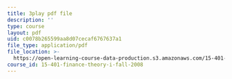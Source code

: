 ```yaml
---
title: 3play pdf file
description: ''
type: course
layout: pdf
uid: c0078b265599aa8d07cecaf6767637a1
file_type: application/pdf
file_location: >-
  https://open-learning-course-data-production.s3.amazonaws.com/15-401-finance-theory-i-fall-2008/c0078b265599aa8d07cecaf6767637a1_z2oQe6B1Qa4.pdf
course_id: 15-401-finance-theory-i-fall-2008
---
```

